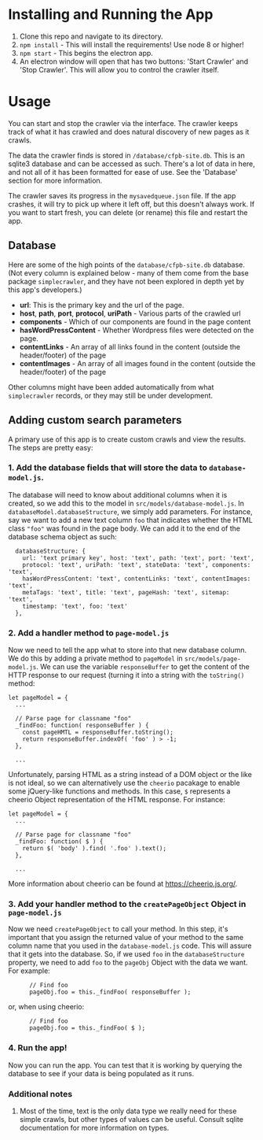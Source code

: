 
# Installing and Running the App

1. Clone this repo and navigate to its directory.
1. `npm install` - This will install the requirements! Use node 8 or higher!
1. `npm start` - This begins the electron app.
1. An electron window will open that has two buttons: 'Start Crawler' and 'Stop Crawler'. This will allow you to control the crawler itself.

# Usage

You can start and stop the crawler via the interface. The crawler keeps track of what it has crawled and does natural discovery of new pages as it crawls.

The data the crawler finds is stored in `/database/cfpb-site.db`. This is an sqlite3 database and can be accessed as such. There's a lot of data in here, and not all of it has been formatted for ease of use. See the 'Database' section for more information.

The crawler saves its progress in the `mysavedqueue.json` file. If the app crashes, it will try to pick up where it left off, but this doesn't always work. If you want to start fresh, you can delete (or rename) this file and restart the app.

## Database

Here are some of the high points of the `database/cfpb-site.db` database. (Not every column is explained below - many of them come from the base package `simplecrawler`, and they have not been explored in depth yet by this app's developers.)

- __url__: This is the primary key and the url of the page.
- __host__, __path__, __port__, __protocol__, __uriPath__ - Various parts of the crawled url
- __components__ - Which of our components are found in the page content
- __hasWordPressContent__ - Whether Wordpress files were detected on the page.
- __contentLinks__ - An array of all links found in the content (outside the header/footer) of the page
- __contentImages__ - An array of all images found in the content (outside the header/footer) of the page

Other columns might have been added automatically from what `simplecrawler` records, or they may still be under development.


## Adding custom search parameters

A primary use of this app is to create custom crawls and view the results. The steps are pretty easy:

### 1. Add the database fields that will store the data to `database-model.js`.

The database will need to know about additional columns when it is created, so we add this to the model in `src/models/database-model.js`. In `databaseModel.databaseStructure`, we simply add parameters. For instance, say we want to add a new text column `foo` that indicates whether the HTML class `"foo"` was found in the page body. We can add it to the end of the database schema object as such:

```
  databaseStructure: {
    url: 'text primary key', host: 'text', path: 'text', port: 'text',
    protocol: 'text', uriPath: 'text', stateData: 'text', components: 'text',
    hasWordPressContent: 'text', contentLinks: 'text', contentImages: 'text',
    metaTags: 'text', title: 'text', pageHash: 'text', sitemap: 'text',
    timestamp: 'text', foo: 'text'
  },
```

### 2. Add a handler method to `page-model.js`

Now we need to tell the app what to store into that new database column. We do this by adding a private method to `pageModel` in `src/models/page-model.js`. We can use the variable `responseBuffer` to get the content of the HTTP response to our request (turning it into a string with the `toString()` method:

```
let pageModel = {
  ...
  
  // Parse page for classname "foo"
  _findFoo: function( responseBuffer ) {
    const pageHMTL = responseBuffer.toString();
    return responseBuffer.indexOf( 'foo' ) > -1;
  },
  
  ...
```

Unfortunately, parsing HTML as a string instead of a DOM object or the like is not ideal, so we can alternatively use the `cheerio` pacakage to enable some jQuery-like functions and methods. In this case, `$` represents a cheerio Object representation of the HTML response. For instance:

```
let pageModel = {
  ...
  
  // Parse page for classname "foo"
  _findFoo: function( $ ) {
    return $( 'body' ).find( '.foo' ).text();
  },
  
  ...
```

More information about cheerio can be found at https://cheerio.js.org/.

### 3. Add your handler method to the `createPageObject` Object in `page-model.js`

Now we need `createPageObject` to call your method. In this step, it's important that you assign the returned value of your method to the same column name that you used in the `database-model.js` code. This will assure that it gets into the database. So, if we used `foo` in the `databaseStructure` property, we need to add `foo` to the `pageObj` Object with the data we want. For example:

```
      // Find foo
      pageObj.foo = this._findFoo( responseBuffer );
```

or, when using cheerio:

```
      // Find foo
      pageObj.foo = this._findFoo( $ );
```

### 4. Run the app!

Now you can run the app. You can test that it is working by querying the database to see if your data is being populated as it runs.



### Additional notes

1. Most of the time, text is the only data type we really need for these simple crawls, but other types of values can be useful. Consult sqlite documentation for more information on types.

